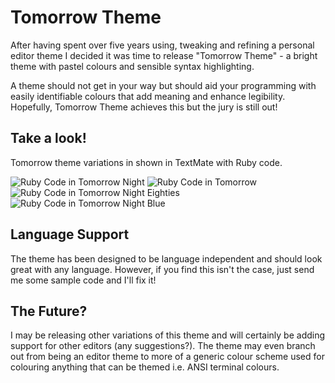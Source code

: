 # Tomorrow Theme
After having spent over five years using, tweaking and refining a personal editor theme I decided it was time to release "Tomorrow Theme" - a bright theme with pastel colours and sensible syntax highlighting. 

A theme should not get in your way but should aid your programming with easily identifiable colours that add meaning and enhance legibility. Hopefully, Tomorrow Theme achieves this but the jury is still out!

## Take a look!
Tomorrow theme variations in shown in TextMate with Ruby code.

![Ruby Code in Tomorrow Night](https://github.com/ChrisKempson/Tomorrow-Theme/raw/master/Tomorrow-Night.png)
![Ruby Code in Tomorrow](https://github.com/ChrisKempson/Tomorrow-Theme/raw/master/Tomorrow.png)
![Ruby Code in Tomorrow Night Eighties](https://github.com/ChrisKempson/Tomorrow-Theme/raw/master/Tomorrow-Night-Eighties.png)
![Ruby Code in Tomorrow Night Blue](https://github.com/ChrisKempson/Tomorrow-Theme/raw/master/Tomorrow-Night-Blue.png)

## Language Support
The theme has been designed to be language independent and should look great with any language. However, if you find this isn't the case, just send me some sample code and I'll fix it!

## The Future?
I may be releasing other variations of this theme and will certainly be adding support for other editors (any suggestions?). The theme may even branch out from being an editor theme to more of a generic colour scheme used for colouring anything that can be themed i.e. ANSI terminal colours.
